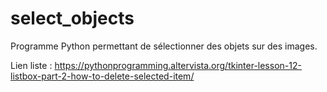 # select_objects

Programme Python permettant de sélectionner des objets sur des images.

Lien liste : https://pythonprogramming.altervista.org/tkinter-lesson-12-listbox-part-2-how-to-delete-selected-item/
